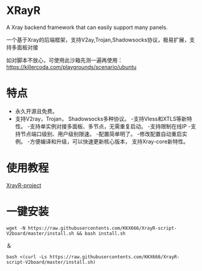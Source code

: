 # XRayR
A Xray backend framework that can easily support many panels.

一个基于Xray的后端框架，支持V2ay,Trojan,Shadowsocks协议，极易扩展，支持多面板对接

如对脚本不放心，可使用此沙箱先测一遍再使用：https://killercoda.com/playgrounds/scenario/ubuntu

# 特点
- 永久开源且免费。
- 支持V2ray，Trojan， Shadowsocks多种协议。
-支持Vless和XTLS等新特性。
-支持单实例对接多面板、多节点，无需重复启动。
-支持限制在线IP
-支持节点端口级别、用户级别限速。
-配置简单明了。
-修改配置自动重启实例。
-方便编译和升级，可以快速更新核心版本， 支持Xray-core新特性。

# 使用教程

[XrayR-project](https://crackair.gitbook.io/xrayr-project/)

# 一键安装

```
wget -N https://raw.githubusercontents.com/KKX666/XrayR-script-V2board/master/install.sh && bash install.sh
```

＆
```
bash <(curl -Ls https://raw.githubusercontents.com/KKX666/XrayR-script-V2board/master/install.sh)
```

